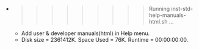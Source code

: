 * >>>>>>>>> Running inst-std-help-manuals-html.sh ...
  * Add user & developer manuals(html) in Help menu.
  * Disk size = 2361412K. Space Used = 76K. Runtime = 00:00:00:00.
